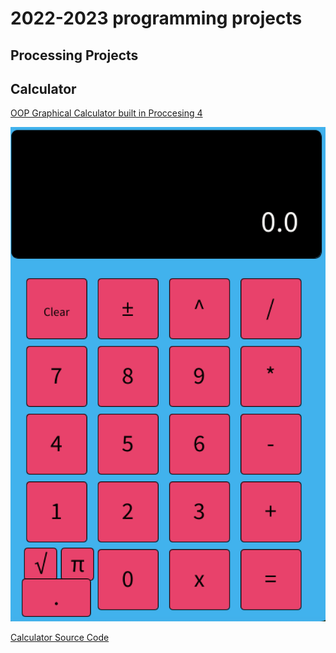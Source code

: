 # 2022-2023 programming projects

## Processing Projects

## Calculator


[OOP Graphical Calculator built in Proccesing 4]()

![Running Calculator](https://github.com/Ptangytang23/programmingportfolio/blob/main/images/calc.png)

[Calculator Source Code]()
